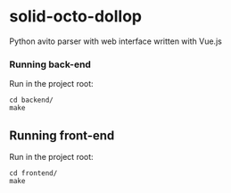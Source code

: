 # solid-octo-dollop
Python avito parser with web interface written with Vue.js
### Running back-end
Run in the project root:
```
cd backend/
make
```
## Running front-end
Run in the project root:

```
cd frontend/
make
```
